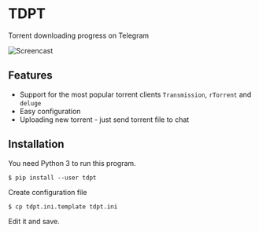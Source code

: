 TDPT
====

Torrent downloading progress on Telegram

![Screencast](https://i.imgur.com/yTsldua.gif "Screencast")


## Features
* Support for the most popular torrent clients `Transmission`, `rTorrent` and `deluge`
* Easy configuration
* Uploading new torrent - just send torrent file to chat


## Installation
You need Python 3 to run this program.

```
$ pip install --user tdpt
```

Create configuration file
```
$ cp tdpt.ini.template tdpt.ini
```
Edit it and save.